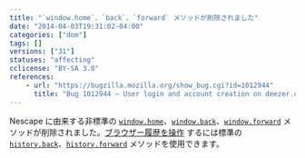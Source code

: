 ```yaml
---
title: "`window.home`、`back`、`forward` メソッドが削除されました"
date: "2014-04-03T19:31:02-04:00"
categories: ["dom"]
tags: []
versions: ["31"]
statuses: "affecting"
cclicense: "BY-SA 3.0"
references:
    - url: "https://bugzilla.mozilla.org/show_bug.cgi?id=1012944"
      title: "Bug 1012944 – User login and account creation on deezer.com broken since Firefox 30.0b1, say home.display is not a function"
---
```

Nescape に由来する非標準の [`window.home`](https://developer.mozilla.org/docs/Web/API/window.home)、[`window.back`](https://developer.mozilla.org/docs/Web/API/window.back)、[`window.forward`](https://developer.mozilla.org/docs/Web/API/window.forward) メソッドが削除されました。[ブラウザー履歴を操作](https://developer.mozilla.org/docs/Web/Guide/API/DOM/Manipulating_the_browser_history) するには標準の [`history.back`](https://developer.mozilla.org/docs/Web/API/history.back)、[`history.forward`](https://developer.mozilla.org/docs/Web/API/history.forward) メソッドを使用できます。
